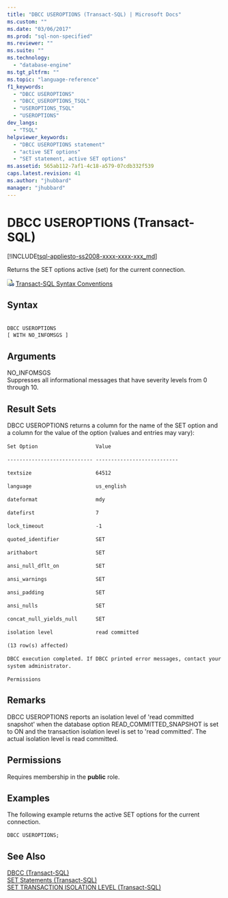 ```yaml
---
title: "DBCC USEROPTIONS (Transact-SQL) | Microsoft Docs"
ms.custom: ""
ms.date: "03/06/2017"
ms.prod: "sql-non-specified"
ms.reviewer: ""
ms.suite: ""
ms.technology: 
  - "database-engine"
ms.tgt_pltfrm: ""
ms.topic: "language-reference"
f1_keywords: 
  - "DBCC USEROPTIONS"
  - "DBCC_USEROPTIONS_TSQL"
  - "USEROPTIONS_TSQL"
  - "USEROPTIONS"
dev_langs: 
  - "TSQL"
helpviewer_keywords: 
  - "DBCC USEROPTIONS statement"
  - "active SET options"
  - "SET statement, active SET options"
ms.assetid: 565ab112-7af1-4c18-a579-07cdb332f539
caps.latest.revision: 41
ms.author: "jhubbard"
manager: "jhubbard"
---
```

# DBCC USEROPTIONS (Transact-SQL)
[!INCLUDE[tsql-appliesto-ss2008-xxxx-xxxx-xxx_md](../../a9retired/includes/tsql-appliesto-ss2008-xxxx-xxxx-xxx-md.md)]

  Returns the SET options active (set) for the current connection.  
  
 ![Topic link icon](../../a9notintoc/media/topic-link.gif "Topic link icon") [Transact-SQL Syntax Conventions](../../t-sql/language-elements/transact-sql-syntax-conventions-transact-sql.md)  
  
## Syntax  
  
```  
  
DBCC USEROPTIONS  
[ WITH NO_INFOMSGS ]  
```  
  
## Arguments  
 NO_INFOMSGS  
 Suppresses all informational messages that have severity levels from 0 through 10.  
  
## Result Sets  
 DBCC USEROPTIONS returns a column for the name of the SET option and a column for the value of the option (values and entries may vary):  
  
 `Set Option                   Value`  
  
 `---------------------------- ---------------------------`  
  
 `textsize                     64512`  
  
 `language                     us_english`  
  
 `dateformat                   mdy`  
  
 `datefirst                    7`  
  
 `lock_timeout                 -1`  
  
 `quoted_identifier            SET`  
  
 `arithabort                   SET`  
  
 `ansi_null_dflt_on            SET`  
  
 `ansi_warnings                SET`  
  
 `ansi_padding                 SET`  
  
 `ansi_nulls                   SET`  
  
 `concat_null_yields_null      SET`  
  
 `isolation level              read committed`  
  
 `(13 row(s) affected)`  
  
 `DBCC execution completed. If DBCC printed error messages, contact your system administrator.`  
  
 `Permissions`  
  
## Remarks  
 DBCC USEROPTIONS reports an isolation level of 'read committed snapshot' when the database option READ_COMMITTED_SNAPSHOT is set to ON and the transaction isolation level is set to 'read committed'. The actual isolation level is read committed.  
  
## Permissions  
 Requires membership in the **public** role.  
  
## Examples  
 The following example returns the active SET options for the current connection.  
  
```tsql  
DBCC USEROPTIONS;  
```  
  
## See Also  
 [DBCC &#40;Transact-SQL&#41;](../../t-sql/database-console-commands/dbcc-transact-sql.md)   
 [SET Statements &#40;Transact-SQL&#41;](../../t-sql/statements/set-statements-transact-sql.md)   
 [SET TRANSACTION ISOLATION LEVEL &#40;Transact-SQL&#41;](../../t-sql/statements/set-transaction-isolation-level-transact-sql.md)  
  
  